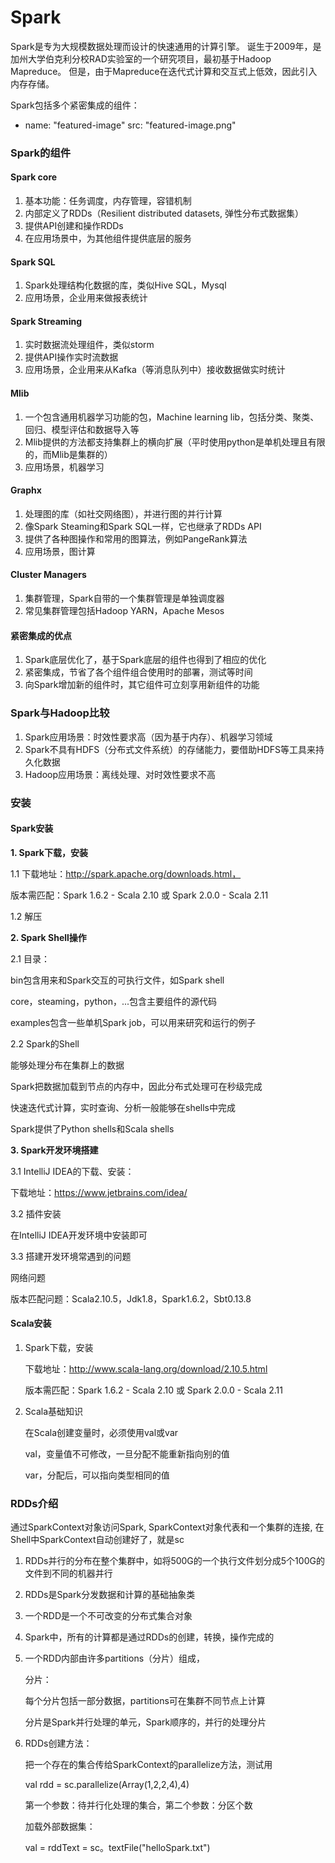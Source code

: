 # Spark


Spark是专为大规模数据处理而设计的快速通用的计算引擎。
诞生于2009年，是加州大学伯克利分校RAD实验室的一个研究项目，最初基于Hadoop Mapreduce。
但是，由于Mapreduce在迭代式计算和交互式上低效，因此引入内存存储。

Spark包括多个紧密集成的组件：

- name: "featured-image"
  src: "featured-image.png"

### Spark的组件

#### Spark core

1. 基本功能：任务调度，内存管理，容错机制
2. 内部定义了RDDs（Resilient distributed datasets, 弹性分布式数据集）
3. 提供API创建和操作RDDs
4. 在应用场景中，为其他组件提供底层的服务
   
#### Spark SQL

1. Spark处理结构化数据的库，类似Hive SQL，Mysql
2. 应用场景，企业用来做报表统计

#### Spark Streaming

1. 实时数据流处理组件，类似storm
2. 提供API操作实时流数据
3. 应用场景，企业用来从Kafka（等消息队列中）接收数据做实时统计

#### Mlib

1. 一个包含通用机器学习功能的包，Machine learning lib，包括分类、聚类、回归、模型评估和数据导入等
2. Mlib提供的方法都支持集群上的横向扩展（平时使用python是单机处理且有限的，而Mlib是集群的）
3. 应用场景，机器学习

#### Graphx

1. 处理图的库（如社交网络图），并进行图的并行计算
2. 像Spark Steaming和Spark SQL一样，它也继承了RDDs API
3. 提供了各种图操作和常用的图算法，例如PangeRank算法
4. 应用场景，图计算

#### Cluster Managers

1. 集群管理，Spark自带的一个集群管理是单独调度器
2. 常见集群管理包括Hadoop YARN，Apache Mesos

#### 紧密集成的优点

1. Spark底层优化了，基于Spark底层的组件也得到了相应的优化
2. 紧密集成，节省了各个组件组合使用时的部署，测试等时间
3. 向Spark增加新的组件时，其它组件可立刻享用新组件的功能

### Spark与Hadoop比较

1. Spark应用场景：时效性要求高（因为基于内存）、机器学习领域
2. Spark不具有HDFS（分布式文件系统）的存储能力，要借助HDFS等工具来持久化数据
3. Hadoop应用场景：离线处理、对时效性要求不高

### 安装

#### Spark安装

**1. Spark下载，安装**

1.1 下载地址：http://spark.apache.org/downloads.html，
   
   版本需匹配：Spark 1.6.2 - Scala 2.10 或 Spark 2.0.0 - Scala 2.11
		
1.2 解压

**2. Spark Shell操作**
	
2.1 目录：
	
bin包含用来和Spark交互的可执行文件，如Spark shell
		
core，steaming，python，...包含主要组件的源代码

examples包含一些单机Spark job，可以用来研究和运行的例子
	
2.2 Spark的Shell
	
能够处理分布在集群上的数据
		
Spark把数据加载到节点的内存中，因此分布式处理可在秒级完成
		
快速迭代式计算，实时查询、分析一般能够在shells中完成
	  
Spark提供了Python shells和Scala shells

**3. Spark开发环境搭建**
	
3.1 IntelliJ IDEA的下载、安装：
	
下载地址：https://www.jetbrains.com/idea/
	
3.2 插件安装
	
在IntelliJ IDEA开发环境中安装即可
	
3.3 搭建开发环境常遇到的问题
	
网络问题
	
版本匹配问题：Scala2.10.5，Jdk1.8，Spark1.6.2，Sbt0.13.8 

#### Scala安装

1. Spark下载，安装

   下载地址：http://www.scala-lang.org/download/2.10.5.html
   
   版本需匹配：Spark 1.6.2 - Scala 2.10 或 Spark 2.0.0 - Scala 2.11
	
2. Scala基础知识
   
   在Scala创建变量时，必须使用val或var
   
   val，变量值不可修改，一旦分配不能重新指向别的值
   
   var，分配后，可以指向类型相同的值

### RDDs介绍

通过SparkContext对象访问Spark, SparkContext对象代表和一个集群的连接, 在Shell中SparkContext自动创建好了，就是sc

1. RDDs并行的分布在整个集群中，如将500G的一个执行文件划分成5个100G的文件到不同的机器并行

2. RDDs是Spark分发数据和计算的基础抽象类

3. 一个RDD是一个不可改变的分布式集合对象

4. Spark中，所有的计算都是通过RDDs的创建，转换，操作完成的

5. 一个RDD内部由许多partitions（分片）组成，

   分片：

   每个分片包括一部分数据，partitions可在集群不同节点上计算

   分片是Spark并行处理的单元，Spark顺序的，并行的处理分片

6. RDDs创建方法：
   
   把一个存在的集合传给SparkContext的parallelize方法，测试用
   
   val rdd = sc.parallelize(Array(1,2,2,4),4)
   
   第一个参数：待并行化处理的集合，第二个参数：分区个数
   
   加载外部数据集：
   
   val = rddText = sc。textFile("helloSpark.txt")



